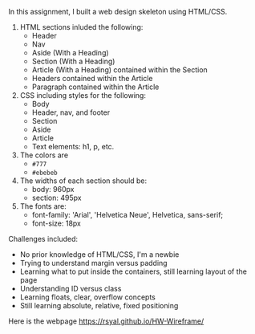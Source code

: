 In this assignment, I built a web design skeleton using HTML/CSS.

1. HTML sections inluded the following:
   * Header
   * Nav
   * Aside (With a Heading)
   * Section (With a Heading)
   * Article (With a Heading) contained within the Section
   * Headers contained within the Article
   * Paragraph contained within the Article 
2. CSS including styles for the following:
   * Body
   * Header, nav, and footer
   * Section
   * Aside
   * Article
   * Text elements: h1, p, etc.
3. The colors are
   * `#777`
   * `#ebebeb`
4. The widths of each section should be:
   * body: 960px
   * section: 495px
5. The fonts are:
   * font-family: 'Arial', 'Helvetica Neue', Helvetica, sans-serif;
   * font-size: 18px

Challenges included:
   * No prior knowledge of HTML/CSS, I'm a newbie
   * Trying to understand margin versus padding
   * Learning what to put inside the containers, still learning layout of the page
   * Understanding ID versus class
   * Learning floats, clear, overflow concepts
   * Still learning absolute, relative, fixed positioning

   Here is the webpage
   https://rsyal.github.io/HW-Wireframe/
